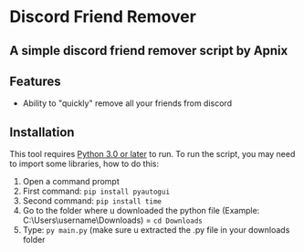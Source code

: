 # Discord Friend Remover
## A simple discord friend remover script by Apnix

## Features

- Ability to "quickly" remove all your friends from discord

## Installation

This tool requires [Python 3.0 or later](https://www.python.org/downloads/) to run.
To run the script, you may need to import some libraries, how to do this:

1. Open a command prompt
2. First command: `pip install pyautogui`
3. Second command: `pip install time`
4. Go to the folder where u downloaded the python file (Example: C:\Users\username\Downloads) = `cd Downloads`
5. Type: `py main.py` (make sure u extracted the .py file in your downloads folder
